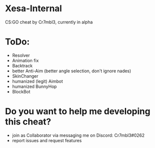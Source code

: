 # Xesa-Internal
CS:GO cheat by Cr7mbl3, currently in alpha

# ToDo:
- Resolver
- Animation fix
- Backtrack
- better Anti-Aim (better angle selection, don't ignore nades)
- SkinChanger
- humanized (legit) Aimbot
- humanized BunnyHop
- BlockBot

# Do you want to help me developing this cheat?
- join as Collaborator via messaging me on Discord: Cr7mbl3#0262 
- report issues and request features
